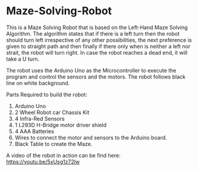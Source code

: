 # Maze-Solving-Robot

This is a Maze Solving Robot that is based on the Left-Hand Maze Solving Algorithm. The algorithm states that if there is a left turn then the robot should turn left irrespective of any other possibilities, the next preference is given to straight path and then finally if there only when is neither a left nor strait, the robot will turn right. In case the robot reaches a dead end, it will take a U turn.

The robot uses the Arduino Uno as the Microcontroller to execute the program and control the sensors and the motors. The robot follows black line on white background.

Parts Required to build the robot:

1)	Arduino Uno
2)	2 Wheel Robot car Chassis Kit
3)	4 Infra-Red Sensors
4)	1 L293D H-Bridge motor driver shield
5)	4 AAA Batteries
6)	Wires to connect the motor and sensors to the Arduino board.
7)	Black Table to create the Maze.

A video of the robot in action can be find here: https://youtu.be/5xUsg1z72lw
